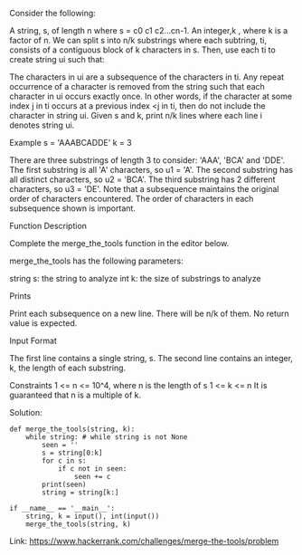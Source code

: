 Consider the following:

A string, s, of length n where s = c0 c1 c2...cn-1.
An integer,k , where k is a factor of n.
We can split s into n/k substrings where each subtring, ti, consists of a contiguous block of k characters in s. Then, use each ti to create string ui such that:

The characters in ui are a subsequence of the characters in ti.
Any repeat occurrence of a character is removed from the string such that each character in ui occurs exactly once. 
In other words, if the character at some index j in ti occurs at a previous index <j in ti, then do not include the character in string ui.
Given s and k, print n/k lines where each line i denotes string ui.

Example
s = 'AAABCADDE'
k = 3

There are three substrings of length 3 to consider: 'AAA', 'BCA' and 'DDE'. The first substring is all 'A' characters, so u1 = 'A'. 
The second substring has all distinct characters, so u2 = 'BCA'. 
The third substring has 2 different characters, so u3 = 'DE'. 
Note that a subsequence maintains the original order of characters encountered. The order of characters in each subsequence shown is important.

Function Description

Complete the merge_the_tools function in the editor below.

merge_the_tools has the following parameters:

string s: the string to analyze
int k: the size of substrings to analyze

Prints

Print each subsequence on a new line. There will be n/k of them. No return value is expected.

Input Format

The first line contains a single string, s.
The second line contains an integer, k, the length of each substring.

Constraints
1 <= n <= 10^4, where n is the length of s
1 <= k <= n
It is guaranteed that n is a multiple of k.

Solution:
```
def merge_the_tools(string, k):
    while string: # while string is not None
        seen = ''
        s = string[0:k]
        for c in s:
            if c not in seen:
                seen += c
        print(seen)
        string = string[k:]
        
if __name__ == '__main__':
    string, k = input(), int(input())
    merge_the_tools(string, k)
```

Link: https://www.hackerrank.com/challenges/merge-the-tools/problem

